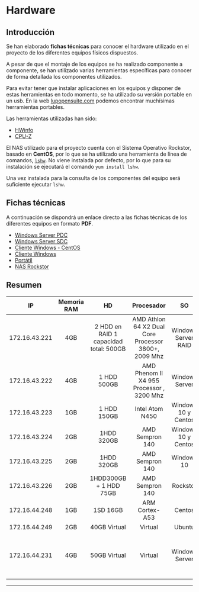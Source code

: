# Hardware

## Introducción

Se han elaborado **fichas técnicas** para conocer el hardware utilizado en el proyecto de los diferentes equipos físicos dispuestos.

A pesar de que el montaje de los equipos se ha realizado componente a componente, se han utilizado varias herramientas específicas para conocer de forma detallada los componentes utilizados. 

Para evitar tener que instalar aplicaciones en los equipos y disponer de estas herramientas en todo momento, se ha utilizado su versión portable en un usb. En la web [lupopensuite.com](http://www.lupopensuite.com/bestapps.htm) podemos encontrar muchísimas herramientas portables. 

Las herramientas utilizadas han sido:

- [HWinfo](https://www.hwinfo.com/)
- [CPU-Z](https://www.cpuid.com/softwares/cpu-z.html)

El NAS utilizado para el proyecto cuenta con el Sistema Operativo Rockstor, basado en **CentOS**, por lo que se ha utilizado una herramienta de línea de comandos, [`lshw`](https://linux.die.net/man/1/lshw). No viene instalada por defecto, por lo que para su instalación se ejecutará el comando `yum install lshw`.

Una vez instalada para la consulta de los componentes del equipo será suficiente ejecutar `lshw`.



## Fichas técnicas

A continuación se dispondrá un enlace directo a las fichas técnicas de los diferentes equipos en formato **PDF**.

- [Windows Server PDC](../Recursos/Hardware/Ficha-tecnica/Ficha-pdc.pdf)
- [Windows Server SDC](../Recursos/Hardware/Ficha-tecnica/Ficha-sdc.pdf)
- [Cliente Windows - CentOS](../Recursos/Hardware/Ficha-tecnica/Ficha-windows-centos.pdf)
- [Cliente Windows](../Recursos/Hardware/Ficha-tecnica/Ficha-windows.pdf)
- [Portátil](../Recursos/Hardware/Ficha-tecnica/Ficha-portatil.pdf)
- [NAS Rockstor](../Recursos/Hardware/Ficha-tecnica/Ficha-rockstor.pdf)



## Resumen

|    **IP**     | **Memoria RAM** |                 **HD**                 |                    **Procesador**                    |       **SO**        |                         Función                         |
| :-----------: | :-------------: | :------------------------------------: | :--------------------------------------------------: | :-----------------: | :-----------------------------------------------------: |
| 172.16.43.221 |       4GB       | 2 HDD en RAID 1 capacidad total: 500GB | AMD Athlon 64 X2 Dual Core Processor 3800+, 2009 Mhz | Windows Server RAID |            Controlador de Dominio Principal             |
| 172.16.43.222 |       4GB       |              1 HDD 500GB               |      AMD Phenom II X4 955 Processor , 3200 Mhz       |   Windows Server    |            Controlador de Dominio Secundario            |
| 172.16.43.223 |       1GB       |              1 HDD 150GB               |                   Intel Atom N450                    | Windows 10 y Centos |                  Cliente 1 (Portátil)                   |
| 172.16.43.224 |       2GB       |               1HDD 320GB               |                   AMD Sempron 140                    | Windows 10 y Centos |                        Cliente 2                        |
| 172.16.43.225 |       2GB       |               1HDD 320GB               |                   AMD Sempron 140                    |     Windows 10      |                        Cliente 3                        |
| 172.16.43.226 |       2GB       |         1HDD300GB + 1 HDD 75GB         |                   AMD Sempron 140                    |      Rockstor       |                           NAS                           |
| 172.16.44.248 |       1GB       |                1SD 16GB                |                    ARM Cortex-A53                    |       Centos        |                Raspberry – Servidor web                 |
| 172.16.44.249 |       2GB       |              40GB Virtual              |                       Virtual                        |       Ubuntu        |                         MOODLE                          |
| 172.16.44.231 |       4GB       |              50GB Virtual              |                       Virtual                        |   Windows Server    | Controlador de dominio adicional (Máquina virtual ESXI) |



----

